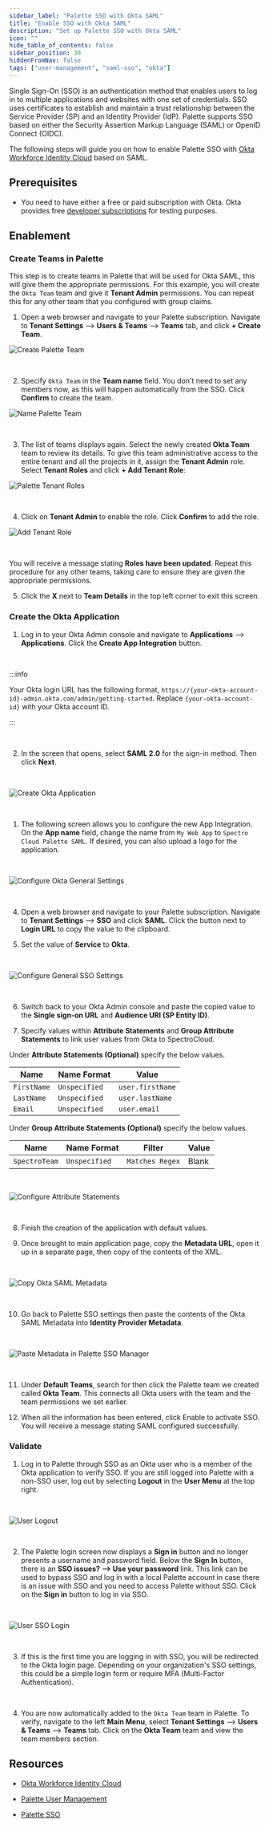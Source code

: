 ```yaml
---
sidebar_label: "Palette SSO with Okta SAML"
title: "Enable SSO with Okta SAML"
description: "Set up Palette SSO with Okta SAML"
icon: ""
hide_table_of_contents: false
sidebar_position: 30
hiddenFromNav: false
tags: ["user-management", "saml-sso", "okta"]
---
```


Single Sign-On (SSO) is an authentication method that enables users to log in to multiple applications and websites with
one set of credentials. SSO uses certificates to establish and maintain a trust relationship between the Service
Provider (SP) and an Identity Provider (IdP). Palette supports SSO based on either the Security Assertion Markup
Language (SAML) or OpenID Connect (OIDC).

The following steps will guide you on how to enable Palette SSO with
[Okta Workforce Identity Cloud](https://www.okta.com/products/single-sign-on/) based on SAML.

## Prerequisites

- You need to have either a free or paid subscription with Okta. Okta provides free
  [developer subscriptions](https://developer.okta.com/signup/) for testing purposes.

## Enablement

### Create Teams in Palette

This step is to create teams in Palette that will be used for Okta SAML, this will give them the appropriate
permissions. For this example, you will create the `Okta Team` team and give it **Tenant Admin** permissions. You can
repeat this for any other team that you configured with group claims.

1.  Open a web browser and navigate to your Palette subscription. Navigate to **Tenant Settings** --> **Users & Teams**
    --> **Teams** tab, and click **+ Create Team**.

![Create Palette Team](/palette-sso-with-adfs-images/how-to_palette-sso-with-adfs_create-team.png)

<br />

2. Specify `Okta Team` in the **Team name** field. You don't need to set any members now, as this will happen
   automatically from the SSO. Click **Confirm** to create the team.

![Name Palette Team](/palette-sso-with-adfs-images/how-to_palette-sso-with-adfs_name-team.png)

<br />

3. The list of teams displays again. Select the newly created **Okta Team** team to review its details. To give this
   team administrative access to the entire tenant and all the projects in it, assign the **Tenant Admin** role. Select
   **Tenant Roles** and click **+ Add Tenant Role**:

![Palette Tenant Roles](/palette-sso-with-adfs-images/how-to_palette-sso-with-adfs_tenant-roles.png)

<br />

4. Click on **Tenant Admin** to enable the role. Click **Confirm** to add the role.

![Add Tenant Role](/palette-sso-with-adfs-images/how-to_palette-sso-with-adfs_add-tenant-role.png)

<br />

You will receive a message stating **Roles have been updated**. Repeat this procedure for any other teams, taking care
to ensure they are given the appropriate permissions.

5. Click the **X** next to **Team Details** in the top left corner to exit this screen.

### Create the Okta Application

1. Log in to your Okta Admin console and navigate to **Applications** --> **Applications**. Click the **Create App
   Integration** button.

<br />

:::info

Your Okta login URL has the following format, `https://{your-okta-account-id}-admin.okta.com/admin/getting-started`.
Replace `{your-okta-account-id}` with your Okta account ID.

:::

<br />

2. In the screen that opens, select **SAML 2.0** for the sign-in method. Then click **Next**.

<br />

![Create Okta Application](/saml-okta-images/user-management_saml-sso_palette-sso-with-okta-saml_create-application.png)

<br />

1. The following screen allows you to configure the new App Integration. On the **App name** field, change the name from
   `My Web App` to `Spectro Cloud Palette SAML`. If desired, you can also upload a logo for the application.

<br />

![Configure Okta General Settings](/saml-okta-images/user-management_saml-sso_palette-sso-with-okta-saml_general-settings.png)

<br />

4. Open a web browser and navigate to your Palette subscription. Navigate to **Tenant Settings** --> **SSO** and click
   **SAML**. Click the button next to **Login URL** to copy the value to the clipboard.

5. Set the value of **Service** to **Okta**.

<br />

![Configure General SSO Settings](/saml-okta-images/user-management_saml-sso_palette-sso-with-okta-saml_palette-manage-sso-okta-saml.png)

<br />

6. Switch back to your Okta Admin console and paste the copied value to the **Single sign-on URL** and **Audience URI
   (SP Entity ID)**.

7. Specify values within **Attribute Statements** and **Group Attribute Statements** to link user values from Okta to
   SpectroCloud.

Under **Attribute Statements (Optional)** specify the below values.

| Name        | Name Format   | Value            |
| ----------- | ------------- | ---------------- |
| `FirstName` | `Unspecified` | `user.firstName` |
| `LastName`  | `Unspecified` | `user.lastName`  |
| `Email`     | `Unspecified` | `user.email`     |

Under **Group Attribute Statements (Optional)** specify the below values.

| Name          | Name Format   | Filter          | Value |
| ------------- | ------------- | --------------- | ----- |
| `SpectroTeam` | `Unspecified` | `Matches Regex` | Blank |

<br />

![Configure Attribute Statements](/saml-okta-images/user-management_saml-sso_palette-sso-with-okta-saml_attribute-statements.png)

<br />

8. Finish the creation of the application with default values.

9. Once brought to main application page, copy the **Metadata URL**, open it up in a separate page, then copy of the
   contents of the XML.

<br />

![Copy Okta SAML Metadata](/saml-okta-images/user-management_saml-sso_palette-sso-with-okta-saml_metadata-url.png)

<br />

10. Go back to Palette SSO settings then paste the contents of the Okta SAML Metadata into **Identity Provider
    Metadata**.

<br />

![Paste Metadata in Palette SSO Manager](/saml-okta-images/user-management_saml-sso_palette-sso-with-okta-saml_palette-manage-sso-okta-saml.png)

<br />

11. Under **Default Teams**, search for then click the Palette team we created called **Okta Team**. This connects all
    Okta users with the team and the team permissions we set earlier.

12. When all the information has been entered, click Enable to activate SSO. You will receive a message stating SAML
    configured successfully.

### Validate

1. Log in to Palette through SSO as an Okta user who is a member of the Okta application to verify SSO. If you are still
   logged into Palette with a non-SSO user, log out by selecting **Logout** in the **User Menu** at the top right.

<br />

![User Logout](/oidc-okta-images/oidc-okta_user-logout.png)

<br />

2. The Palette login screen now displays a **Sign in** button and no longer presents a username and password field.
   Below the **Sign In** button, there is an **SSO issues? --> Use your password** link. This link can be used to bypass
   SSO and log in with a local Palette account in case there is an issue with SSO and you need to access Palette without
   SSO. Click on the **Sign in** button to log in via SSO.

<br />

![User SSO Login](/oidc-okta-images/oidc-okta_palette-login.png)

<br />

3. If this is the first time you are logging in with SSO, you will be redirected to the Okta login page. Depending on
   your organization's SSO settings, this could be a simple login form or require MFA (Multi-Factor Authentication).

<br />

4. You are now automatically added to the `Okta Team` team in Palette. To verify, navigate to the left **Main Menu**,
   select **Tenant Settings** --> **Users & Teams** --> **Teams** tab. Click on the **Okta Team** team and view the team
   members section.

## Resources

- [Okta Workforce Identity Cloud](https://www.okta.com/products/single-sign-on/)

- [Palette User Management](../user-management.md)

- [Palette SSO](saml-sso.md)
